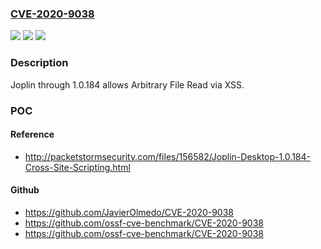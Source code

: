 ### [CVE-2020-9038](https://cve.mitre.org/cgi-bin/cvename.cgi?name=CVE-2020-9038)
![](https://img.shields.io/static/v1?label=Product&message=n%2Fa&color=blue)
![](https://img.shields.io/static/v1?label=Version&message=n%2Fa&color=blue)
![](https://img.shields.io/static/v1?label=Vulnerability&message=n%2Fa&color=brighgreen)

### Description

Joplin through 1.0.184 allows Arbitrary File Read via XSS.

### POC

#### Reference
- http://packetstormsecurity.com/files/156582/Joplin-Desktop-1.0.184-Cross-Site-Scripting.html

#### Github
- https://github.com/JavierOlmedo/CVE-2020-9038
- https://github.com/ossf-cve-benchmark/CVE-2020-9038
- https://github.com/ossf-cve-benchmark/CVE-2020-9038

